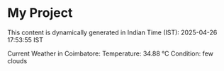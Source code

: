 # My Project

This content is dynamically generated in Indian Time (IST): 2025-04-26 17:53:55 IST


Current Weather in Coimbatore:
Temperature: 34.88 °C
Condition: few clouds
